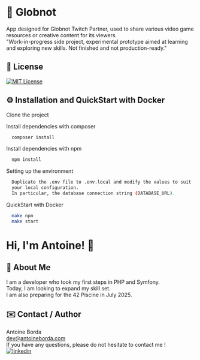 # 🎉 Globnot

App designed for Globnot Twitch Partner, used to share various video game resources or creative content for its viewers.  
"Work-in-progress side project, experimental prototype aimed at learning and exploring new skills. Not finished and not production-ready."  

## 📌 License

[![MIT License](https://img.shields.io/badge/License-MIT-green.svg)](https://choosealicense.com/licenses/mit/)

## ⚙️ Installation and QuickStart with Docker

Clone the project

Install dependencies with composer

```bash
  composer install
```

Install dependencies with npm

```bash
  npm install
```

Setting up the environment

```bash
  Duplicate the .env file to .env.local and modify the values to suit
  your local configuration.
  In particular, the database connection string (DATABASE_URL).
```

QuickStart with Docker

```bash
  make npm
  make start
```

# Hi, I'm Antoine! 👋

## 🚀 About Me

I am a developer who took my first steps in PHP and Symfony.  
Today, I am looking to expand my skill set.  
I am also preparing for the 42 Piscine in July 2025.

## ✉️ Contact / Author

Antoine Borda  
[dev@antoineborda.com](mailto:pro@antoineborda.com)  
If you have any questions, please do not hesitate to contact me !  
[![linkedin](https://img.shields.io/badge/linkedin-0A66C2?style=for-the-badge&logo=linkedin&logoColor=white)](https://www.linkedin.com/in/antoineborda/)
